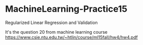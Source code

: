 # MachineLearning-Practice15
Regularized Linear Regression and Validation

It's the question 20 from machine learning course https://www.csie.ntu.edu.tw/~htlin/course/ml15fall/hw4/hw4.pdf
